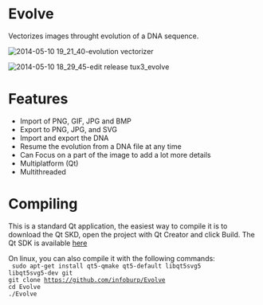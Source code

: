 Evolve
======

Vectorizes images throught evolution of a DNA sequence.

![2014-05-10 19_21_40-evolution vectorizer](https://cloud.githubusercontent.com/assets/5155966/2936626/9e67c000-d867-11e3-93e9-4d9c5b21e132.jpg)

![2014-05-10 18_29_45-edit release tux3_evolve](https://cloud.githubusercontent.com/assets/5155966/2936525/57be55bc-d860-11e3-9dd5-84735b18b517.jpg)

Features
========
- Import of PNG, GIF, JPG and BMP
- Export to PNG, JPG, and SVG
- Import and export the DNA
- Resume the evolution from a DNA file at any time
- Can Focus on a part of the image to add a lot more details
- Multiplatform (Qt)
- Multithreaded

Compiling
=========

This is a standard Qt application, the easiest way to compile it is to download the Qt SKD, open the project with Qt Creator and click Build.
The Qt SDK is available <a href="http://qt-project.org/downloads">here</a>

On linux, you can also compile it with the following commands:<br/>
<code>
 sudo apt-get install qt5-qmake qt5-default libqt5svg5 libqt5svg5-dev git</code><br/>
 <code>git clone https://github.com/infoburp/Evolve</code><br/>
 <code>cd Evolve</code><br/>
 <code>./Evolve</code><br/>
</code>
